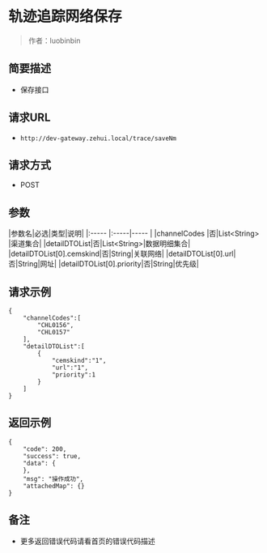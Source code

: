 # 轨迹追踪网络保存

> 作者：luobinbin

## 简要描述

- 保存接口

## 请求URL
- `http://dev-gateway.zehui.local/trace/saveNm`
  
## 请求方式
- POST

## 参数

|参数名|必选|类型|说明|
|:-----  |:-----|-----                  |
|channelCodes |否|List&lt;String>  |渠道集合|
|detailDTOList|否|List&lt;String>|数据明细集合|
|detailDTOList[0].cemskind|否|String|关联网络|
|detailDTOList[0].url|否|String|网址|
|detailDTOList[0].priority|否|String|优先级|
## 请求示例 
``` 
{
    "channelCodes":[
        "CHL0156",
        "CHL0157"
    ],
    "detailDTOList":[
        {
            "cemskind":"1",
            "url":"1",
            "priority":1
        }
    ]
}
```
## 返回示例 

``` 
{
    "code": 200,
    "success": true,
    "data": {
    },
    "msg": "操作成功",
    "attachedMap": {}
}
```

## 备注 

- 更多返回错误代码请看首页的错误代码描述